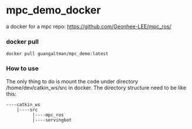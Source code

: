 # mpc_demo_docker
a docker for a mpc repo: https://github.com/Geonhee-LEE/mpc_ros/
### docker pull 
```
docker pull guangaltman/mpc_demo:latest
```
### How to use
The only thing to do is mount the code under directory /home/dev/catkin_ws/src in docker.
The directory structure need to be like this:
```
----catkin_ws
    |----src
          |----mpc_ros
          |----servingbot
```

